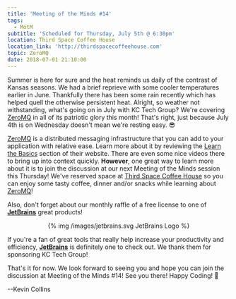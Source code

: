 ```yaml
---
title: 'Meeting of the Minds #14'
tags:
  - MotM
subtitle: 'Scheduled for Thursday, July 5th @ 6:30pm'
location: Third Space Coffee House
location_link: 'http://thirdspacecoffeehouse.com'
topic: ZeroMQ
date: 2018-07-01 21:10:00
---
```



Summer is here for sure and the heat reminds us daily of the contrast of Kansas seasons.  We had a brief reprieve with some cooler temperatures earlier in June.  Thankfully there has been some rain recently which has helped quell the otherwise persistent heat.  Alright, so weather not withstanding, what's going on in July with KC Tech Group?  We're covering [ZeroMQ]() in all of its patriotic glory this month!  That's right, just because July 4th is on Wednesday doesn't mean we're resting easy.  😎

[ZeroMQ]() is a distributed messaging infrastructure that you can add to your application with relative ease.  Learn more about it by reviewing the [Learn the Basics](http://zeromq.org/intro:read-the-manual) section of their website.  There are even some nice videos there to bring up into context quickly.  **However**, one great way to learn more about it is to join the discussion at our next Meeting of the Minds session this Thursday!  We've reserved space at [Third Space Coffee House](http://thirdspacecoffeehouse.com) so you can enjoy some tasty coffee, dinner and/or snacks while learning about [ZeroMQ]()!

Also, don't forget about our monthly raffle of a free license to one of **[JetBrains]()** great products!

<center>
{% img /images/jetbrains.svg JetBrains Logo %}
</center>

If you're a fan of great tools that really help increase your productivity and efficiency, **[JetBrains]()** is definitely one to check out.  We thank them for sponsoring KC Tech Group!

That's it for now.  We look forward to seeing you and hope you can join the discussion at Meeting of the Minds #14!  See you there!  Happy Coding!  🧐

--Kevin Collins

<!-- more -->

[Jetbrains]: https://www.jetbrains.com "Jetbrains"
[ZeroMQ]: http://zeromq.org "ZeroMQ"